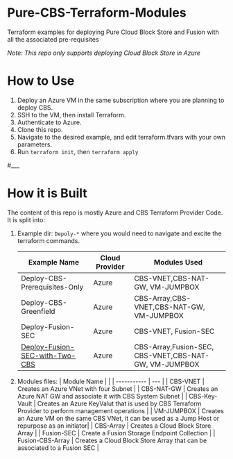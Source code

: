 # Pure-CBS-Terraform-Modules

Terraform examples for deploying Pure Cloud Block Store and Fusion with all the associated pre-requisites

_Note: This repo only supports deploying Cloud Block Store in Azure_

# How to Use

1. Deploy an Azure VM in the same subscription where you are planning to deploy CBS.
2. SSH to the VM, then install Terraform.
3. Authenticate to Azure.
4. Clone this repo.
5. Navigate to the desired example, and edit terraform.tfvars with your own parameters.
6. Run `terraform init`, then `terraform apply`

#\_\_\_

# How it is Built

The content of this repo is mostly Azure and CBS Terraform Provider Code. It is split into:

1. Example dir: `Depoly-*` where you would need to navigate and excite the terraform commands.

   | Example Name                  | Cloud Provider | Modules Used                              |
   | ----------------------------- | -------------- | ----------------------------------------- |
   | Deploy-CBS-Prerequisites-Only | Azure          | CBS-VNET,CBS-NAT-GW, VM-JUMPBOX           |
   | Deploy-CBS-Greenfield         | Azure          | CBS-Array,CBS-VNET,CBS-NAT-GW, VM-JUMPBOX |
   | Deploy-Fusion-SEC             | Azure          | CBS-VNET, Fusion-SEC                                      |
   | [Deploy-Fusion-SEC-with-Two-CBS ](/Deploy-Fusion-with-Two-CBS)        | Azure          | CBS-Array,Fusion-SEC, CBS-VNET,CBS-NAT-GW, VM-JUMPBOX |

2. Modules files:
   | Module Name | |
   | ----------- | --- |
   | CBS-VNET | Creates an Azure VNet with four Subnet |
   | CBS-NAT-GW | Creates an Azure NAT GW and associate it with CBS System Subnet |
   | CBS-Key-Vault | Creates an Azure KeyValut that is used by CBS Terraform Provider to perform management operations |
   | VM-JUMPBOX | Creates an Azure VM on the same CBS VNet, it can be used as a Jump Host or repurpose as an initiator|
   | CBS-Array | Creates a Cloud Block Store Array |
   | Fusion-SEC | Create a Fusion Storage Endpoint Collection |
   | Fusion-CBS-Array | Creates a Cloud Block Store Array that can be associated to a Fusion SEC |
